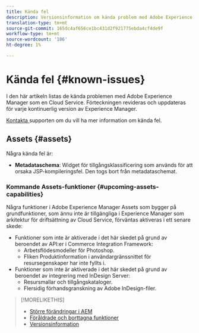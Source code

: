 ```yaml
---
title: Kända fel
description: Versionsinformation om kända problem med Adobe Experience Manager som Cloud Service
translation-type: tm+mt
source-git-commit: 165dc4af656ce1bc431d2f921775ebda4cf4de9f
workflow-type: tm+mt
source-wordcount: '186'
ht-degree: 1%

---
```



# Kända fel {#known-issues}

I den här artikeln listas de kända problemen med Adobe Experience Manager som en Cloud Service. Förteckningen revideras och uppdateras för varje kontinuerlig version av Experience Manager.

[Kontakta ](https://helpx.adobe.com/support/experience-manager.html) supporten om du vill ha mer information om kända fel.

<!-- 
## Platform {#platform}

## Sites {#sites}
-->

## Assets {#assets}

<!-- Jira label: assets-cloud-known-issues -->

Några kända fel är:

* **Metadataschema**: Widget för tillgångsklassificering som används för att orsaka JSP-kompileringsfel. Den togs bort från metadataschemat. <!-- CQ-4282865, CQ-4284633 -->

### Kommande Assets-funktioner {#upcoming-assets-capabilities}

Några funktioner i Adobe Experience Manager Assets som bygger på grundfunktioner, som ännu inte är tillgängliga i Experience Manager som arkitektur för driftsättning av Cloud Service, förväntas aktiveras i ett senare skede:

* Funktioner som inte är aktiverade i det här skedet på grund av beroendet av API:er i Commerce Integration Framework:
   * Arbetsflödesmodeller för Photoshop.
   * Fliken Produktinformation i användargränssnittet för resursegenskaper har inte fyllts i.
* Funktioner som inte är aktiverade i det här skedet på grund av beroendet av integrering med InDesign Server:
   * Resursmallar och tillgångskataloger.
   * Flersidig förhandsgranskning av Adobe InDesign-filer.

>[!MORELIKETHIS]
>
>* [Större förändringar i AEM](aem-cloud-changes.md)
>* [Föråldrade och borttagna funktioner](deprecated-removed-features.md)
>* [Versionsinformation](home.md)

